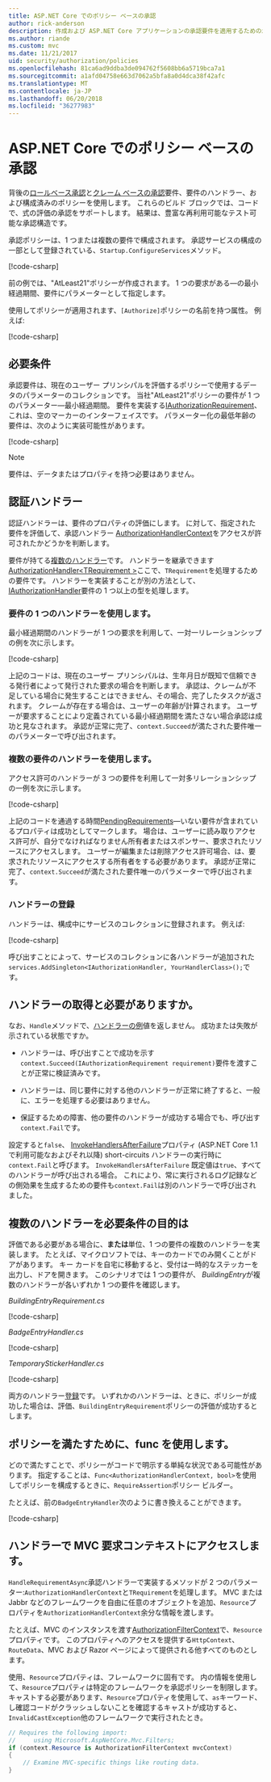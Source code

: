 ```yaml
---
title: ASP.NET Core でのポリシー ベースの承認
author: rick-anderson
description: 作成および ASP.NET Core アプリケーションの承認要件を適用するための承認ポリシーのハンドラーを使用する方法を説明します。
ms.author: riande
ms.custom: mvc
ms.date: 11/21/2017
uid: security/authorization/policies
ms.openlocfilehash: 81ca6ad9ddba3de094762f5608bb6a5719bca7a1
ms.sourcegitcommit: a1afd04758e663d7062a5bfa8a0d4dca38f42afc
ms.translationtype: MT
ms.contentlocale: ja-JP
ms.lasthandoff: 06/20/2018
ms.locfileid: "36277983"
---
```

# <a name="policy-based-authorization-in-aspnet-core"></a>ASP.NET Core でのポリシー ベースの承認

背後の[ロールベース承認](xref:security/authorization/roles)と[クレーム ベースの承認](xref:security/authorization/claims)要件、要件のハンドラー、および構成済みのポリシーを使用します。 これらのビルド ブロックでは、コードで、式の評価の承認をサポートします。 結果は、豊富な再利用可能なテスト可能な承認構造です。

承認ポリシーは、1 つまたは複数の要件で構成されます。 承認サービスの構成の一部として登録されている、`Startup.ConfigureServices`メソッド。

[!code-csharp[](policies/samples/PoliciesAuthApp1/Startup.cs?range=40-41,50-55,63,72)]

前の例では、"AtLeast21"ポリシーが作成されます。 1 つの要求がある&mdash;の最小経過期間、要件にパラメーターとして指定します。

使用してポリシーが適用されます、`[Authorize]`ポリシーの名前を持つ属性。 例えば:

[!code-csharp[](policies/samples/PoliciesAuthApp1/Controllers/AlcoholPurchaseController.cs?name=snippet_AlcoholPurchaseControllerClass&highlight=4)]

## <a name="requirements"></a>必要条件

承認要件は、現在のユーザー プリンシパルを評価するポリシーで使用するデータのパラメーターのコレクションです。 当社"AtLeast21"ポリシーの要件が 1 つのパラメーター&mdash;最小経過期間。 要件を実装する[IAuthorizationRequirement](/dotnet/api/microsoft.aspnetcore.authorization.iauthorizationrequirement)、これは、空のマーカーのインターフェイスです。 パラメーター化の最低年齢の要件は、次のように実装可能性があります。

[!code-csharp[](policies/samples/PoliciesAuthApp1/Services/Requirements/MinimumAgeRequirement.cs?name=snippet_MinimumAgeRequirementClass)]

> [!NOTE]
> 要件は、データまたはプロパティを持つ必要はありません。

<a name="security-authorization-policies-based-authorization-handler"></a>

## <a name="authorization-handlers"></a>認証ハンドラー

認証ハンドラーは、要件のプロパティの評価にします。 に対して、指定された要件を評価して、承認ハンドラー [AuthorizationHandlerContext](/dotnet/api/microsoft.aspnetcore.authorization.authorizationhandlercontext)をアクセスが許可されたかどうかを判断します。

要件が持てる[複数のハンドラー](#security-authorization-policies-based-multiple-handlers)です。 ハンドラーを継承できます[AuthorizationHandler\<TRequirement >](/dotnet/api/microsoft.aspnetcore.authorization.authorizationhandler-1)ここで、`TRequirement`を処理するための要件です。 ハンドラーを実装することが別の方法として、 [IAuthorizationHandler](/dotnet/api/microsoft.aspnetcore.authorization.iauthorizationhandler)要件の 1 つ以上の型を処理します。

### <a name="use-a-handler-for-one-requirement"></a>要件の 1 つのハンドラーを使用します。

<a name="security-authorization-handler-example"></a>

最小経過期間のハンドラーが 1 つの要求を利用して、一対一リレーションシップの例を次に示します。

[!code-csharp[](policies/samples/PoliciesAuthApp1/Services/Handlers/MinimumAgeHandler.cs?name=snippet_MinimumAgeHandlerClass)]

上記のコードは、現在のユーザー プリンシパルは、生年月日が既知で信頼できる発行者によって発行された要求の場合を判断します。 承認は、クレームが不足している場合に発生することはできません、その場合、完了したタスクが返されます。 クレームが存在する場合は、ユーザーの年齢が計算されます。 ユーザーが要求することにより定義されている最小経過期間を満たさない場合承認は成功と見なされます。 承認が正常に完了、`context.Succeed`が満たされた要件唯一のパラメーターで呼び出されます。

### <a name="use-a-handler-for-multiple-requirements"></a>複数の要件のハンドラーを使用します。

アクセス許可のハンドラーが 3 つの要件を利用して一対多リレーションシップの一例を次に示します。

[!code-csharp[](policies/samples/PoliciesAuthApp1/Services/Handlers/PermissionHandler.cs?name=snippet_PermissionHandlerClass)]

上記のコードを通過する時間[PendingRequirements](/dotnet/api/microsoft.aspnetcore.authorization.authorizationhandlercontext.pendingrequirements#Microsoft_AspNetCore_Authorization_AuthorizationHandlerContext_PendingRequirements)&mdash;いない要件が含まれているプロパティは成功としてマークします。 場合は、ユーザーに読み取りアクセス許可が、自分でなければなりません所有者またはスポンサー、要求されたリソースにアクセスします。 ユーザーが編集または削除アクセス許可場合、は、要求されたリソースにアクセスする所有者をする必要があります。 承認が正常に完了、`context.Succeed`が満たされた要件唯一のパラメーターで呼び出されます。

<a name="security-authorization-policies-based-handler-registration"></a>

### <a name="handler-registration"></a>ハンドラーの登録

ハンドラーは、構成中にサービスのコレクションに登録されます。 例えば:

[!code-csharp[](policies/samples/PoliciesAuthApp1/Startup.cs?range=40-41,50-55,63-65,72)]

呼び出すことによって、サービスのコレクションに各ハンドラーが追加された`services.AddSingleton<IAuthorizationHandler, YourHandlerClass>();`です。

## <a name="what-should-a-handler-return"></a>ハンドラーの取得と必要がありますか。

なお、`Handle`メソッドで、[ハンドラーの例](#security-authorization-handler-example)値を返しません。 成功または失敗が示されている状態ですか。

* ハンドラーは、呼び出すことで成功を示す`context.Succeed(IAuthorizationRequirement requirement)`要件を渡すことが正常に検証済みです。

* ハンドラーは、同じ要件に対する他のハンドラーが正常に終了すると、一般に、エラーを処理する必要はありません。

* 保証するための障害、他の要件のハンドラーが成功する場合でも、呼び出す`context.Fail`です。

設定すると`false`、 [InvokeHandlersAfterFailure](/dotnet/api/microsoft.aspnetcore.authorization.authorizationoptions.invokehandlersafterfailure#Microsoft_AspNetCore_Authorization_AuthorizationOptions_InvokeHandlersAfterFailure)プロパティ (ASP.NET Core 1.1 で利用可能なおよびそれ以降) short-circuits ハンドラーの実行時に`context.Fail`と呼びます。 `InvokeHandlersAfterFailure` 既定値は`true`、すべてのハンドラーが呼び出される場合。 これにより、常に実行されるログ記録などの側効果を生成するための要件も`context.Fail`は別のハンドラーで呼び出されました。

<a name="security-authorization-policies-based-multiple-handlers"></a>

## <a name="why-would-i-want-multiple-handlers-for-a-requirement"></a>複数のハンドラーを必要条件の目的は

評価である必要がある場合に、**または**単位、1 つの要件の複数のハンドラーを実装します。 たとえば、マイクロソフトでは、キーのカードでのみ開くことがドアがあります。 キー カードを自宅に移動すると、受付は一時的なステッカーを出力し、ドアを開きます。 このシナリオでは 1 つの要件が、 *BuildingEntry*が複数のハンドラーが各いずれか 1 つの要件を確認します。

*BuildingEntryRequirement.cs*

[!code-csharp[](policies/samples/PoliciesAuthApp1/Services/Requirements/BuildingEntryRequirement.cs?name=snippet_BuildingEntryRequirementClass)]

*BadgeEntryHandler.cs*

[!code-csharp[](policies/samples/PoliciesAuthApp1/Services/Handlers/BadgeEntryHandler.cs?name=snippet_BadgeEntryHandlerClass)]

*TemporaryStickerHandler.cs*

[!code-csharp[](policies/samples/PoliciesAuthApp1/Services/Handlers/TemporaryStickerHandler.cs?name=snippet_TemporaryStickerHandlerClass)]

両方のハンドラー[登録](xref:security/authorization/policies#security-authorization-policies-based-handler-registration)です。 いずれかのハンドラーは、ときに、ポリシーが成功した場合は、評価、`BuildingEntryRequirement`ポリシーの評価が成功するとします。

## <a name="using-a-func-to-fulfill-a-policy"></a>ポリシーを満たすために、func を使用します。

どので満たすことで、ポリシーがコードで明示する単純な状況である可能性があります。 指定することは、`Func<AuthorizationHandlerContext, bool>`を使用してポリシーを構成するときに、`RequireAssertion`ポリシー ビルダー。

たとえば、前の`BadgeEntryHandler`次のように書き換えることができます。

[!code-csharp[](policies/samples/PoliciesAuthApp1/Startup.cs?range=52-53,57-63)]

## <a name="accessing-mvc-request-context-in-handlers"></a>ハンドラーで MVC 要求コンテキストにアクセスします。

`HandleRequirementAsync`承認ハンドラーで実装するメソッドが 2 つのパラメーター:`AuthorizationHandlerContext`と`TRequirement`を処理します。 MVC または Jabbr などのフレームワークを自由に任意のオブジェクトを追加、`Resource`プロパティを`AuthorizationHandlerContext`余分な情報を渡します。

たとえば、MVC のインスタンスを渡す[AuthorizationFilterContext](/dotnet/api/?term=AuthorizationFilterContext)で、`Resource`プロパティです。 このプロパティへのアクセスを提供する`HttpContext`、 `RouteData`、MVC および Razor ページによって提供される他すべてのものとします。

使用、`Resource`プロパティは、フレームワークに固有です。 内の情報を使用して、`Resource`プロパティは特定のフレームワークを承認ポリシーを制限します。 キャストする必要があります、`Resource`プロパティを使用して、`as`キーワード、し確認コードがクラッシュしないことを確認するキャストが成功すると、`InvalidCastException`他のフレームワークで実行されたとき。

```csharp
// Requires the following import:
//     using Microsoft.AspNetCore.Mvc.Filters;
if (context.Resource is AuthorizationFilterContext mvcContext)
{
    // Examine MVC-specific things like routing data.
}
```
